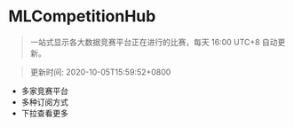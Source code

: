 # MLCompetitionHub

> 一站式显示各大数据竞赛平台正在进行的比赛，每天 16:00 UTC+8 自动更新。
  
> 更新时间: 2020-10-05T15:59:52+0800 

* 多家竞赛平台
* 多种订阅方式
* 下拉查看更多